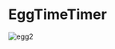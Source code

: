 # EggTimeTimer
![egg2](https://user-images.githubusercontent.com/30910230/54372646-c706fb00-468c-11e9-9023-1636421cc1d2.gif)

